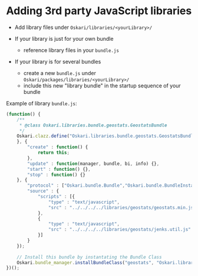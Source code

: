 # Adding 3rd party JavaScript libraries

* Add library files under `Oskari/libraries/<yourLibrary>/`

* If your library is just for your own bundle
    * reference library files in your `bundle.js`

* If your library is for several bundles
    * create a new `bundle.js` under `Oskari/packages/libraries/<yourLibrary>/`
    * include this new "library bundle" in the startup sequence of your bundle

Example of library `bundle.js`:

```javascript
(function() {
    /**
     * @class Oskari.libraries.bundle.geostats.GeostatsBundle
     */
    Oskari.clazz.define("Oskari.libraries.bundle.geostats.GeostatsBundle", function() {
    }, {
        "create" : function() {
            return this;
        },
        "update" : function(manager, bundle, bi, info) {},
        "start" : function() {},
        "stop" : function() {}
    }, {
        "protocol" : ["Oskari.bundle.Bundle","Oskari.bundle.BundleInstance"],
        "source" : {
            "scripts" : [{
                "type" : "text/javascript",
                "src" : "../../../../libraries/geostats/geostats.min.js"
            },
            {
                "type" : "text/javascript",
                "src" : "../../../../libraries/geostats/jenks.util.js"
            }]
        }
    });
     
    // Install this bundle by instantating the Bundle Class
    Oskari.bundle_manager.installBundleClass("geostats", "Oskari.libraries.bundle.geostats.GeostatsBundle");
})();
```